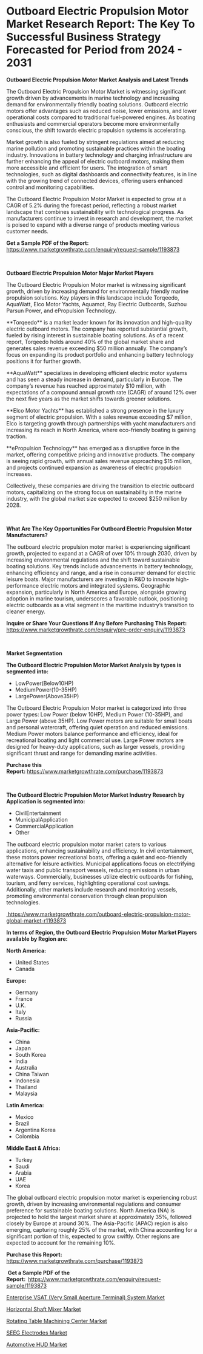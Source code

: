 <p><h1>Outboard Electric Propulsion Motor Market Research Report: The Key To Successful Business Strategy Forecasted for Period from 2024 - 2031</h1></p><p><strong>Outboard Electric Propulsion Motor Market Analysis and Latest Trends</strong></p>
<p><p>The Outboard Electric Propulsion Motor Market is witnessing significant growth driven by advancements in marine technology and increasing demand for environmentally friendly boating solutions. Outboard electric motors offer advantages such as reduced noise, lower emissions, and lower operational costs compared to traditional fuel-powered engines. As boating enthusiasts and commercial operators become more environmentally conscious, the shift towards electric propulsion systems is accelerating.</p><p>Market growth is also fueled by stringent regulations aimed at reducing marine pollution and promoting sustainable practices within the boating industry. Innovations in battery technology and charging infrastructure are further enhancing the appeal of electric outboard motors, making them more accessible and efficient for users. The integration of smart technologies, such as digital dashboards and connectivity features, is in line with the growing trend of connected devices, offering users enhanced control and monitoring capabilities.</p><p>The Outboard Electric Propulsion Motor Market is expected to grow at a CAGR of 5.2% during the forecast period, reflecting a robust market landscape that combines sustainability with technological progress. As manufacturers continue to invest in research and development, the market is poised to expand with a diverse range of products meeting various customer needs.</p></p>
<p><strong>Get a Sample PDF of the Report:&nbsp;</strong> <a href="https://www.marketgrowthrate.com/enquiry/request-sample/1193873">https://www.marketgrowthrate.com/enquiry/request-sample/1193873</a></p>
<p>&nbsp;</p>
<p><strong>Outboard Electric Propulsion Motor Major Market Players</strong></p>
<p><p>The Outboard Electric Propulsion Motor market is witnessing significant growth, driven by increasing demand for environmentally friendly marine propulsion solutions. Key players in this landscape include Torqeedo, AquaWatt, Elco Motor Yachts, Aquamot, Ray Electric Outboards, Suzhou Parsun Power, and ePropulsion Technology.</p><p>**Torqeedo** is a market leader known for its innovation and high-quality electric outboard motors. The company has reported substantial growth, fueled by rising interest in sustainable boating solutions. As of a recent report, Torqeedo holds around 40% of the global market share and generates sales revenue exceeding $50 million annually. The company’s focus on expanding its product portfolio and enhancing battery technology positions it for further growth.</p><p>**AquaWatt** specializes in developing efficient electric motor systems and has seen a steady increase in demand, particularly in Europe. The company’s revenue has reached approximately $10 million, with expectations of a compound annual growth rate (CAGR) of around 12% over the next five years as the market shifts towards greener solutions.</p><p>**Elco Motor Yachts** has established a strong presence in the luxury segment of electric propulsion. With a sales revenue exceeding $7 million, Elco is targeting growth through partnerships with yacht manufacturers and increasing its reach in North America, where eco-friendly boating is gaining traction.</p><p>**ePropulsion Technology** has emerged as a disruptive force in the market, offering competitive pricing and innovative products. The company is seeing rapid growth, with annual sales revenue approaching $15 million, and projects continued expansion as awareness of electric propulsion increases.</p><p>Collectively, these companies are driving the transition to electric outboard motors, capitalizing on the strong focus on sustainability in the marine industry, with the global market size expected to exceed $250 million by 2028.</p></p>
<p>&nbsp;</p>
<p><strong>What Are The Key Opportunities For Outboard Electric Propulsion Motor Manufacturers?</strong></p>
<p><p>The outboard electric propulsion motor market is experiencing significant growth, projected to expand at a CAGR of over 10% through 2030, driven by increasing environmental regulations and the shift toward sustainable boating solutions. Key trends include advancements in battery technology, enhancing efficiency and range, and a rise in consumer demand for electric leisure boats. Major manufacturers are investing in R&D to innovate high-performance electric motors and integrated systems. Geographic expansion, particularly in North America and Europe, alongside growing adoption in marine tourism, underscores a favorable outlook, positioning electric outboards as a vital segment in the maritime industry’s transition to cleaner energy.</p></p>
<p><strong>Inquire or Share Your Questions If Any Before Purchasing This Report:</strong> <a href="https://www.marketgrowthrate.com/enquiry/pre-order-enquiry/1193873">https://www.marketgrowthrate.com/enquiry/pre-order-enquiry/1193873</a></p>
<p>&nbsp;</p>
<p><strong>Market Segmentation</strong></p>
<p><strong>The Outboard Electric Propulsion Motor Market Analysis by types is segmented into:</strong></p>
<p><ul><li>LowPower(Below10HP)</li><li>MediumPower(10-35HP)</li><li>LargePower(Above35HP)</li></ul></p>
<p><p>The Outboard Electric Propulsion Motor market is categorized into three power types: Low Power (below 10HP), Medium Power (10-35HP), and Large Power (above 35HP). Low Power motors are suitable for small boats and personal watercraft, offering quiet operation and reduced emissions. Medium Power motors balance performance and efficiency, ideal for recreational boating and light commercial use. Large Power motors are designed for heavy-duty applications, such as larger vessels, providing significant thrust and range for demanding marine activities.</p></p>
<p><strong>Purchase this Report:&nbsp;</strong><a href="https://www.marketgrowthrate.com/purchase/1193873">https://www.marketgrowthrate.com/purchase/1193873</a></p>
<p>&nbsp;</p>
<p><strong>The Outboard Electric Propulsion Motor Market Industry Research by Application is segmented into:</strong></p>
<p><ul><li>CivilEntertainment</li><li>MunicipalApplication</li><li>CommercialApplication</li><li>Other</li></ul></p>
<p><p>The outboard electric propulsion motor market caters to various applications, enhancing sustainability and efficiency. In civil entertainment, these motors power recreational boats, offering a quiet and eco-friendly alternative for leisure activities. Municipal applications focus on electrifying water taxis and public transport vessels, reducing emissions in urban waterways. Commercially, businesses utilize electric outboards for fishing, tourism, and ferry services, highlighting operational cost savings. Additionally, other markets include research and monitoring vessels, promoting environmental conservation through clean propulsion technologies.</p></p>
<p><a href="https://www.marketgrowthrate.com/outboard-electric-propulsion-motor-global-market-r1193873">&nbsp;https://www.marketgrowthrate.com/outboard-electric-propulsion-motor-global-market-r1193873</a></p>
<p><strong>In terms of Region, the Outboard Electric Propulsion Motor Market Players available by Region are:</strong></p>
<p>
    <p> <strong> North America: </strong>
        <ul>
            <li>United States</li>
            <li>Canada</li>
        </ul>
        </p> 
    <p> <strong> Europe: </strong>
        <ul>
            <li>Germany</li>
            <li>France</li>
            <li>U.K.</li>
            <li>Italy</li>
            <li>Russia</li>
        </ul>
        </p> 
    <p> <strong> Asia-Pacific: </strong>
        <ul>
            <li>China</li>
            <li>Japan</li>
            <li>South Korea</li>
            <li>India</li>
            <li>Australia</li>
            <li>China Taiwan</li>
            <li>Indonesia</li>
            <li>Thailand</li>
            <li>Malaysia</li>
        </ul>
        </p> 
    <p> <strong> Latin America: </strong>
        <ul>
            <li>Mexico</li>
            <li>Brazil</li>
            <li>Argentina Korea</li>
            <li>Colombia</li>
        </ul>
        </p> 
    <p> <strong> Middle East & Africa: </strong>
        <ul>
            <li>Turkey</li>
            <li>Saudi</li>
            <li>Arabia</li>
            <li>UAE</li>
            <li>Korea</li>
        </ul>
    </p>
    </p>
<p><p>The global outboard electric propulsion motor market is experiencing robust growth, driven by increasing environmental regulations and consumer preference for sustainable boating solutions. North America (NA) is projected to hold the largest market share at approximately 35%, followed closely by Europe at around 30%. The Asia-Pacific (APAC) region is also emerging, capturing roughly 25% of the market, with China accounting for a significant portion of this, expected to grow swiftly. Other regions are expected to account for the remaining 10%.</p></p>
<p><strong>Purchase this Report: </strong><a href="https://www.marketgrowthrate.com/purchase/1193873">https://www.marketgrowthrate.com/purchase/1193873</a></p>
<p>&nbsp;<strong>Get a Sample PDF of the Report:&nbsp;&nbsp;</strong><a href="https://www.marketgrowthrate.com/enquiry/request-sample/1193873">https://www.marketgrowthrate.com/enquiry/request-sample/1193873</a></p>
<p><strong></strong></p>
<p><p><a href="https://github.com/FahadAhmed712/Market-Research-Report-List-1/blob/main/enterprise-vsat-very-small-aperture-terminal-system-market.md">Enterprise VSAT (Very Small Aperture Terminal) System Market</a></p><p><a href="https://issuu.com/reportprime-2/docs/horizontal-shaft-mixer-market-size-_190a57da4c2d58">Horizontal Shaft Mixer Market</a></p><p><a href="https://issuu.com/reportprime-2/docs/rotating-table-machining-center-mar_c6f7e6b452fc93">Rotating Table Machining Center Market</a></p><p><a href="https://medium.com/@prestonfrittysch568667/seeg-electrodes-industry-analysis-report-its-market-size-growing-with-a-cagr-of-6-7-f2f7cef71bfe?postPublishedType=repub">SEEG Electrodes Market</a></p><p><a href="https://medium.com/@prestonfrittysch568667/automotive-hud-market-a-global-and-regional-analysis-focus-on-region-country-level-analysis-0eef2218fc25">Automotive HUD Market</a></p></p>